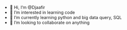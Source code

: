 - 👋 Hi, I’m @Djaafir
- 👀 I’m interested in learning code
- 🌱 I’m currently learning python and big data query, SQL
- 💞️ I’m looking to collaborate on anything

<!---
Djaafir/Djaafir is a ✨ special ✨ repository because its `README.md` (this file) appears on your GitHub profile.
You can click the Preview link to take a look at your changes.
--->
